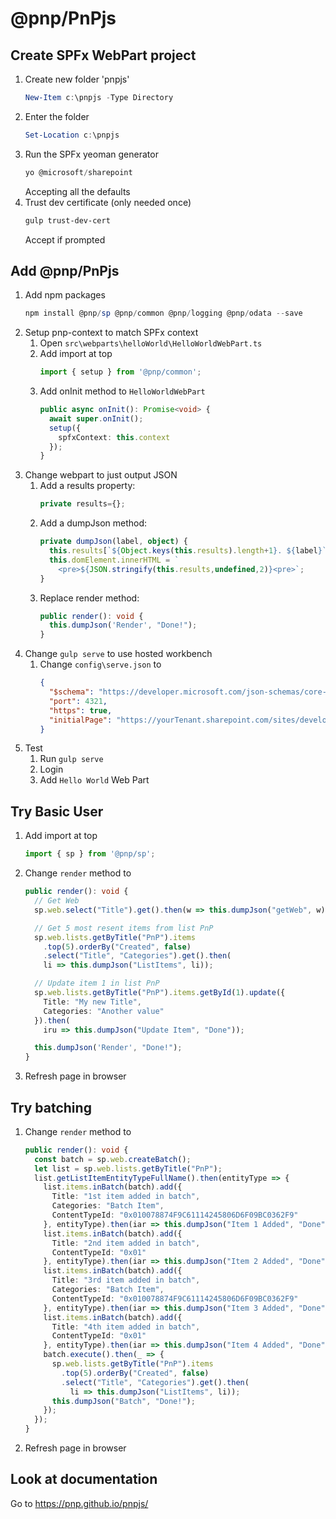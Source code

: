 # @pnp/PnPjs

## Create SPFx WebPart project
1. Create new folder 'pnpjs'
    ```powershell
    New-Item c:\pnpjs -Type Directory
    ```
2. Enter the folder
    ```powershell
    Set-Location c:\pnpjs
    ```
3. Run the SPFx yeoman generator
    ```powershell
    yo @microsoft/sharepoint
    ```
    Accepting all the defaults
4. Trust dev certificate (only needed once)
    ```powershell
    gulp trust-dev-cert
    ```
    Accept if prompted

## Add @pnp/PnPjs
1. Add npm packages
    ```powershell
    npm install @pnp/sp @pnp/common @pnp/logging @pnp/odata --save
    ```
2. Setup pnp-context to match SPFx context
    1. Open `src\webparts\helloWorld\HelloWorldWebPart.ts`
    2. Add import at top
        ```ts
        import { setup } from '@pnp/common';
        ```
    3. Add onInit method to `HelloWorldWebPart`
        ```ts
        public async onInit(): Promise<void> {
          await super.onInit();
          setup({
            spfxContext: this.context
          });
        }
        ```
3. Change webpart to just output JSON
    1. Add a results property:
        ```ts
        private results={};
        ```
    2. Add a dumpJson method:
        ```ts
        private dumpJson(label, object) {
          this.results[`${Object.keys(this.results).length+1}. ${label}`]=object;
          this.domElement.innerHTML = `
            <pre>${JSON.stringify(this.results,undefined,2)}<pre>`;
        }
        ```
    3. Replace render method:
        ```ts
        public render(): void {
          this.dumpJson('Render', "Done!");
        }
        ```
4. Change `gulp serve` to use hosted workbench
    1. Change `config\serve.json` to
        ```json
        {
          "$schema": "https://developer.microsoft.com/json-schemas/core-build/serve.schema.json",
          "port": 4321,
          "https": true,
          "initialPage": "https://yourTenant.sharepoint.com/sites/developer/_layouts/15/workbench.aspx"
        }
        ```
5. Test
    1. Run `gulp serve`
    2. Login
    3. Add `Hello World` Web Part

## Try Basic User
1. Add import at top
    ```ts
    import { sp } from '@pnp/sp';
    ```
2. Change `render` method to
    ```ts
    public render(): void {
      // Get Web
      sp.web.select("Title").get().then(w => this.dumpJson("getWeb", w));

      // Get 5 most resent items from list PnP
      sp.web.lists.getByTitle("PnP").items
        .top(5).orderBy("Created", false)
        .select("Title", "Categories").get().then(
        li => this.dumpJson("ListItems", li));

      // Update item 1 in list PnP
      sp.web.lists.getByTitle("PnP").items.getById(1).update({
        Title: "My new Title",
        Categories: "Another value"
      }).then(
        iru => this.dumpJson("Update Item", "Done"));

      this.dumpJson('Render', "Done!");
    }
    ```
3. Refresh page in browser

## Try batching
1. Change `render` method to
    ```ts
    public render(): void {
      const batch = sp.web.createBatch();
      let list = sp.web.lists.getByTitle("PnP");
      list.getListItemEntityTypeFullName().then(entityType => {
        list.items.inBatch(batch).add({
          Title: "1st item added in batch",
          Categories: "Batch Item",
          ContentTypeId: "0x010078874F9C61114245806D6F09BC0362F9"
        }, entityType).then(iar => this.dumpJson("Item 1 Added", "Done"));
        list.items.inBatch(batch).add({
          Title: "2nd item added in batch",
          ContentTypeId: "0x01"
        }, entityType).then(iar => this.dumpJson("Item 2 Added", "Done"));
        list.items.inBatch(batch).add({
          Title: "3rd item added in batch",
          Categories: "Batch Item",
          ContentTypeId: "0x010078874F9C61114245806D6F09BC0362F9"
        }, entityType).then(iar => this.dumpJson("Item 3 Added", "Done"));
        list.items.inBatch(batch).add({
          Title: "4th item added in batch",
          ContentTypeId: "0x01"
        }, entityType).then(iar => this.dumpJson("Item 4 Added", "Done"));
        batch.execute().then(_ => {
          sp.web.lists.getByTitle("PnP").items
            .top(5).orderBy("Created", false)
            .select("Title", "Categories").get().then(
              li => this.dumpJson("ListItems", li));
          this.dumpJson("Batch", "Done!");
        });
      });
    }
    ```
2. Refresh page in browser

## Look at documentation

Go to https://pnp.github.io/pnpjs/

